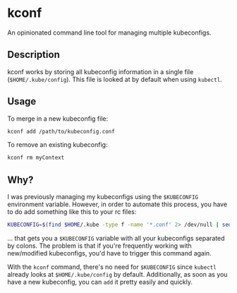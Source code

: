 # kconf
An opinionated command line tool for managing multiple kubeconfigs.

## Description
kconf works by storing all kubeconfig information in a single file (`$HOME/.kube/config`). This file is looked at by default when using `kubectl`.

## Usage
To merge in a new kubeconfig file:
```bash
kconf add /path/to/kubeconfig.conf
```
To remove an existing kubeconfig:
```bash
kconf rm myContext
```

## Why?
I was previously managing my kubeconfigs using the `$KUBECONFIG` environment variable. However, in order to automate this process, you have to do add something like this to your rc files:
```bash
KUBECONFIG=$(find $HOME/.kube -type f -name '*.conf' 2> /dev/null | sed ':a;N;$!ba;s/\n/:/g')
```
... that gets you a `$KUBECONFIG` variable with all your kubeconfigs separated by colons. The problem is that if you're frequently working with new/modified kubeconfigs, you'd have to trigger this command again.

With the `kconf` command, there's no need for `$KUBECONFIG` since `kubectl` already looks at `$HOME/.kube/config` by default. Additionally, as soon as you have a new kubeconfig, you can `add` it pretty easily and quickly.
